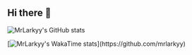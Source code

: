 ## Hi there 👋

![MrLarkyy's GitHub stats](https://github-readme-stats.vercel.app/api?username=mrlarkyy&show_icons=true&bg_color=00000000)

[![MrLarkyy's WakaTime stats](https://github-readme-stats.vercel.app/api/wakatime?username=MrLarkyy_)](https://github.com/mrlarkyy)
